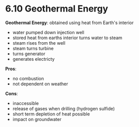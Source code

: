 # 6.10 Geothermal Energy

**Geothermal Energy**: obtained using heat from Earth's interior
- water pumped down injection well
- stored heat from earths interior turns water to steam
- steam rises from the well
- steam turns turbine
- turns generator
- generates electricty

**Pros**: 
- no combustion
- not dependent on weather

**Cons**:
- inaccessible
- release of gases when drilling (hydrogen sulfide)
- short term depletion of heat possible
- impact on groundwater

